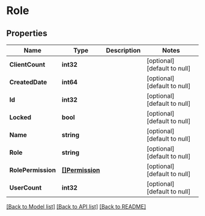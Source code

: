 # Role

## Properties
Name | Type | Description | Notes
------------ | ------------- | ------------- | -------------
**ClientCount** | **int32** |  | [optional] [default to null]
**CreatedDate** | **int64** |  | [optional] [default to null]
**Id** | **int32** |  | [optional] [default to null]
**Locked** | **bool** |  | [optional] [default to null]
**Name** | **string** |  | [optional] [default to null]
**Role** | **string** |  | [optional] [default to null]
**RolePermission** | [**[]Permission**](Permission.md) |  | [optional] [default to null]
**UserCount** | **int32** |  | [optional] [default to null]

[[Back to Model list]](../README.md#documentation-for-models) [[Back to API list]](../README.md#documentation-for-api-endpoints) [[Back to README]](../README.md)


